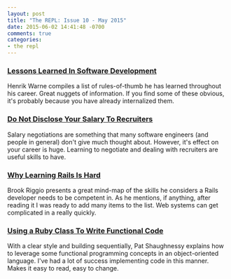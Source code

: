 ```yaml
---
layout: post
title: "The REPL: Issue 10 - May 2015"
date: 2015-06-02 14:41:48 -0700
comments: true
categories:
- the repl
---
```


### [Lessons Learned In Software Development][1]

Henrik Warne compiles a list of rules-of-thumb he has learned throughout his career. Great nuggets of information. If you find some of these obvious, it's probably because you have already internalized them.

### [Do Not Disclose Your Salary To Recruiters][2]

Salary negotiations are something that many software engineers (and people in general) don't give much thought about. However, it's effect on your career is huge. Learning to negotiate and dealing with recruiters are useful skills to have.

### [Why Learning Rails Is Hard][3]

Brook Riggio presents a great mind-map of the skills he considers a Rails developer needs to be competent in. As he mentions, if anything, after reading it I was ready to add many items to the list. Web systems can get complicated in a really quickly.

### [Using a Ruby Class To Write Functional Code][4]

With a clear style and building sequentially, Pat Shaughnessy explains how to leverage some functional programming concepts in an object-oriented language. I've had a lot of success implementing code in this manner. Makes it easy to read, easy to change.

[1]: http://henrikwarne.com/2015/04/16/lessons-learned-in-software-development/
[2]: http://jacquesmattheij.com/do-not-disclose-your-salary-to-recruiters
[3]: https://www.codefellows.org/blog/this-is-why-learning-rails-is-hard
[4]: https://blog.codeship.com/ruby-class-to-write-functional-code/
